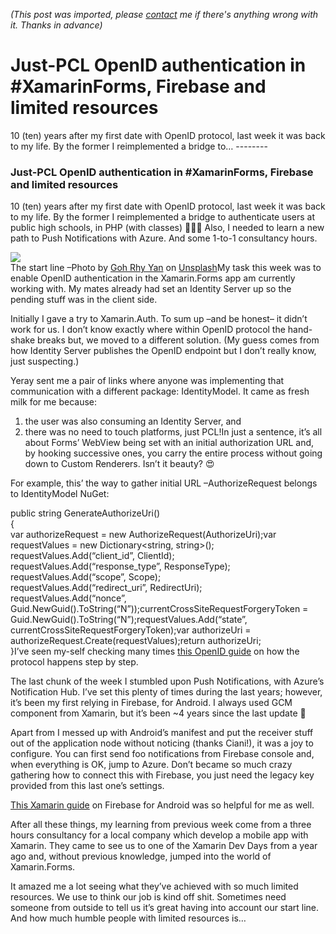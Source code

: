 *(This post was imported, please [contact](#/contact) me if there's anything wrong with it. Thanks in advance)*

# Just-PCL OpenID authentication in #XamarinForms, Firebase and limited resources

   10 (ten) years after my first date with OpenID protocol, last week it was back to my life. By the former I reimplemented a bridge to…   --------
  
### Just-PCL OpenID authentication in #XamarinForms, Firebase and limited resources

10 (ten) years after my first date with OpenID protocol, last week it was back to my life. By the former I reimplemented a bridge to authenticate users at public high schools, in PHP (with classes) 🤷🏻‍♂️ Also, I needed to learn a new path to Push Notifications with Azure. And some 1-to-1 consultancy hours.

![](https://cdn-images-1.medium.com/max/800/1*sxQyCvfHK09jpsMI7QcMEg.jpeg)  
The start line –Photo by [Goh Rhy Yan](https://unsplash.com/photos/JBxsARdTrxY?utm_source=unsplash&amp;utm_medium=referral&amp;utm_content=creditCopyText) on [Unsplash](https://unsplash.com/?utm_source=unsplash&amp;utm_medium=referral&amp;utm_content=creditCopyText)My task this week was to enable OpenID authentication in the Xamarin.Forms app am currently working with. My mates already had set an Identity Server up so the pending stuff was in the client side.

Initially I gave a try to Xamarin.Auth. To sum up –and be honest– it didn’t work for us. I don’t know exactly where within OpenID protocol the hand-shake breaks but, we moved to a different solution. (My guess comes from how Identity Server publishes the OpenID endpoint but I don’t really know, just suspecting.)

Yeray sent me a pair of links where anyone was implementing that communication with a different package: IdentityModel. It came as fresh milk for me because:


  1. the user was also consuming an Identity Server, and
  2. there was no need to touch platforms, just PCL!In just a sentence, it’s all about Forms’ WebView being set with an initial authorization URL and, by hooking successive ones, you carry the entire process without going down to Custom Renderers. Isn’t it beauty? 😍

For example, this’ the way to gather initial URL –AuthorizeRequest belongs to IdentityModel NuGet:

public string GenerateAuthorizeUri()  
{  
 var authorizeRequest = new AuthorizeRequest(AuthorizeUri);var requestValues = new Dictionary<string, string>();  
 requestValues.Add(“client_id”, ClientId);  
 requestValues.Add(“response_type”, ResponseType);  
 requestValues.Add(“scope”, Scope);  
 requestValues.Add(“redirect_uri”, RedirectUri);  
 requestValues.Add(“nonce”, Guid.NewGuid().ToString(“N”));currentCrossSiteRequestForgeryToken = Guid.NewGuid().ToString(“N”);requestValues.Add(“state”, currentCrossSiteRequestForgeryToken);var authorizeUri = authorizeRequest.Create(requestValues);return authorizeUri;  
}I’ve seen my-self checking many times [this OpenID guide](https://connect2id.com/learn/openid-connect) on how the protocol happens step by step.

The last chunk of the week I stumbled upon Push Notifications, with Azure’s Notification Hub. I’ve set this plenty of times during the last years; however, it’s been my first relying in Firebase, for Android. I always used GCM component from Xamarin, but it’s been ~4 years since the last update 👹

Apart from I messed up with Android’s manifest and put the receiver stuff out of the application node without noticing (thanks Ciani!), it was a joy to configure. You can first send foo notifications from Firebase console and, when everything is OK, jump to Azure. Don’t became so much crazy gathering how to connect this with Firebase, you just need the legacy key provided from this last one’s settings.

[This Xamarin guide](https://developer.xamarin.com/samples/monodroid/Firebase/FCMNotifications/) on Firebase for Android was so helpful for me as well.

After all these things, my learning from previous week come from a three hours consultancy for a local company which develop a mobile app with Xamarin. They came to see us to one of the Xamarin Dev Days from a year ago and, without previous knowledge, jumped into the world of Xamarin.Forms.

It amazed me a lot seeing what they’ve achieved with so much limited resources. We use to think our job is kind off shit. Sometimes need someone from outside to tell us it’s great having into account our start line. And how much humble people with limited resources is…
